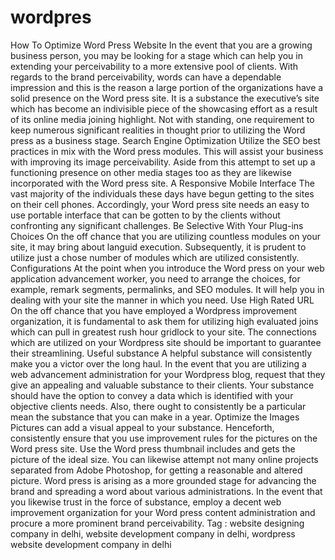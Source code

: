 # wordpres
How To Optimize Word Press Website In the event that you are a growing business person, you may be looking for a stage which can help you in extending your perceivability to a more extensive pool of clients. With regards to the brand perceivability, words can have a dependable impression and this is the reason a large portion of the organizations have a solid presence on the Word press site. It is a substance the executive’s site which has become an indivisible piece of the showcasing effort as a result of its online media joining highlight.  Not with standing, one requirement to keep numerous significant realities in thought prior to utilizing the Word press as a business stage.  Search Engine Optimization  Utilize the SEO best practices in mix with the Word press modules. This will assist your business with improving its image perceivability. Aside from this attempt to set up a functioning presence on other media stages too as they are likewise incorporated with the Word press site.  A Responsive Mobile Interface  The vast majority of the individuals these days have begun getting to the sites on their cell phones. Accordingly, your Word press site needs an easy to use portable interface that can be gotten to by the clients without confronting any significant challenges.  Be Selective With Your Plug-ins Choices  On the off chance that you are utilizing countless modules on your site, it may bring about languid execution. Subsequently, it is prudent to utilize just a chose number of modules which are utilized consistently.  Configurations  At the point when you introduce the Word press on your web application advancement worker, you need to arrange the choices, for example, remark segments, permalinks, and SEO modules. It will help you in dealing with your site the manner in which you need.  Use High Rated URL  On the off chance that you have employed a Wordpress improvement organization, it is fundamental to ask them for utilizing high evaluated joins which can pull in greatest rush hour gridlock to your site. The connections which are utilized on your Wordpress site should be important to guarantee their streamlining.  Useful substance  A helpful substance will consistently make you a victor over the long haul. In the event that you are utilizing a web advancement administration for your Wordpress blog, request that they give an appealing and valuable substance to their clients. Your substance should have the option to convey a data which is identified with your objective clients needs. Also, there ought to consistently be a particular mean the substance that you can make in a year.  Optimize the Images  Pictures can add a visual appeal to your substance. Henceforth, consistently ensure that you use improvement rules for the pictures on the Word press site. Use the Word press thumbnail includes and gets the picture of the ideal size. You can likewise attempt not many online projects separated from Adobe Photoshop, for getting a reasonable and altered picture.  Word press is arising as a more grounded stage for advancing the brand and spreading a word about various administrations. In the event that you likewise trust in the force of substance, employ a decent web improvement organization for your Word press content administration and procure a more prominent brand perceivability.  Tag : website designing company in delhi, website development company in delhi, wordpress website development company in delhi
